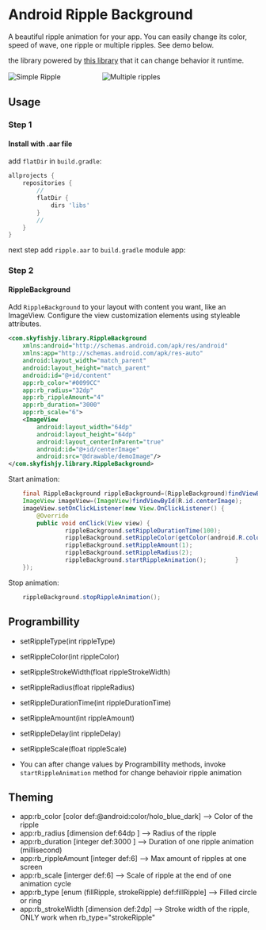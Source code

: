 # Android Ripple Background

A beautiful ripple animation for your app. You can easily change its color, speed of wave, one ripple or multiple ripples. See demo below.

the library powered by [this library](https://github.com/skyfishjy/android-ripple-background) that it can change behavior it runtime.


![Simple Ripple](previews/rippleSimple.gif)　　　　　　![Multiple ripples](previews/rippleFoundDevice.gif)

## Usage

### Step 1

#### Install with .aar file
add `flatDir` in `build.gradle`:

```groovy
allprojects {
    repositories {
        //
        flatDir {
            dirs 'libs'
        }
        //
    }
}

```
next step add `ripple.aar` to `build.gradle` module app:

### Step 2
#### RippleBackground

Add `RippleBackground` to your layout with content you want, like an ImageView. Configure the view customization elements using styleable attributes.
 
```xml
<com.skyfishjy.library.RippleBackground
    xmlns:android="http://schemas.android.com/apk/res/android"
    xmlns:app="http://schemas.android.com/apk/res-auto"
    android:layout_width="match_parent"
    android:layout_height="match_parent"
    android:id="@+id/content"
    app:rb_color="#0099CC"
    app:rb_radius="32dp"
    app:rb_rippleAmount="4"
    app:rb_duration="3000"
    app:rb_scale="6">
    <ImageView
        android:layout_width="64dp"
        android:layout_height="64dp"
        android:layout_centerInParent="true"
        android:id="@+id/centerImage"
        android:src="@drawable/demoImage"/>
</com.skyfishjy.library.RippleBackground>
```
Start animation:

```java
    final RippleBackground rippleBackground=(RippleBackground)findViewById(R.id.content);
    ImageView imageView=(ImageView)findViewById(R.id.centerImage);
    imageView.setOnClickListener(new View.OnClickListener() {
        @Override
        public void onClick(View view) {
                rippleBackground.setRippleDurationTime(100);
                rippleBackground.setRippleColor(getColor(android.R.color.holo_green_light));
                rippleBackground.setRippleAmount(1);
                rippleBackground.setRippleRadius(2);
                rippleBackground.startRippleAnimation();        }
    });
```
Stop animation:

```java
    rippleBackground.stopRippleAnimation();
```

## Programbillity
* setRippleType(int rippleType) 
* setRippleColor(int rippleColor)
* setRippleStrokeWidth(float rippleStrokeWidth)
* setRippleRadius(float rippleRadius)
* setRippleDurationTime(int rippleDurationTime)
* setRippleAmount(int rippleAmount)
* setRippleDelay(int rippleDelay)
* setRippleScale(float rippleScale)

* You can after change values by Programbillity methods, invoke `startRippleAnimation` method for change behavioir ripple animation


## Theming
* app:rb_color [color def:@android:color/holo_blue_dark] --> Color of the ripple
* app:rb_radius [dimension def:64dp ] --> Radius of the ripple
* app:rb_duration [integer def:3000 ] --> Duration of one ripple animation (millisecond) 
* app:rb_rippleAmount [integer def:6] --> Max amount of ripples at one screen
* app:rb_scale [interger def:6] --> Scale of ripple at the end of one animation cycle
* app:rb_type [enum (fillRipple, strokeRipple) def:fillRipple] --> Filled circle or ring
* app:rb_strokeWidth [dimension def:2dp] --> Stroke width of the ripple, ONLY work when rb_type="strokeRipple"

